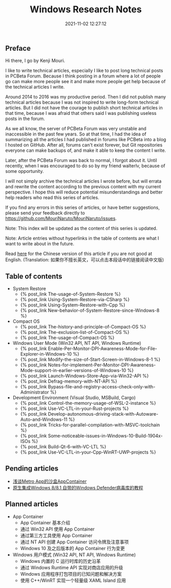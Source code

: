 ﻿---
title: Windows Research Notes
date: 2021-11-02 12:27:12
categories:
- [Technologies, Windows, Windows Research Notes]
tags:
- Technologies
- Windows
- Windows Research Notes
---

## Preface

Hi there, I go by Kenji Mouri.

I like to write technical articles, especially I like to post long technical posts in PCBeta Forum. Because I think 
posting in a forum where a lot of people go can make more people see it and make more people get help because of the
technical articles I write.

Around 2014 to 2016 was my productive period. Then I did not publish many technical articles because I was not inspired
to write long-form technical articles. But I did not have the courage to publish short technical articles in that time, 
because I was afraid that others said I was publishing useless posts in the forum.

As we all know, the server of PCBeta Forum was very unstable and inaccessible in the past few years. So at that time, I
had the idea of summarizing all the articles I had published in forums like PCBeta into a blog I hosted on GitHub. 
After all, forums can't exist forever, but Git repositories everyone can make backups of, and make it able to keep the
content I write.

Later, after the PCBeta Forum was back to normal, I forgot about it. Until recently, when I was encouraged to do so by
my friend walterlv, because of some opportunity.

I will not simply archive the technical articles I wrote before, but will errata and rewrite the content according to
the previous content with my current perspective. I hope this will reduce potential misunderstandings and better help 
readers who read this series of articles.

If you find any errors in this series of articles, or have better suggestions, please send your feedback directly to
https://github.com/MouriNaruto/MouriNaruto/issues.

Note: This index will be updated as the content of this series is updated.

Note: Article entries without hyperlinks in the table of contents are what I want to write about in the future.

Read [here](https://mourinaruto.github.io/zh/2021/11/02/Windows-Research-Notes/) for the Chinese version of 
this article if you are not good at English. (Translation: 如果你不擅长英文，可以点击本段话中的链接阅读中文版)

## Table of contents

- System Restore
  - {% post_link The-usage-of-System-Restore %}
  - {% post_link Using-System-Restore-via-CSharp %}
  - {% post_link Using-System-Restore-with-Cpp %}
  - {% post_link New-behavior-of-System-Restore-since-Windows-8 %}
- Compact OS
  - {% post_link The-history-and-principle-of-Compact-OS %}
  - {% post_link The-exclusion-list-of-Compact-OS %}
  - {% post_link The-usage-of-Compact-OS %}
- Windows User Mode (Win32 API, NT API, Windows Runtime)
  - {% post_link Enable-Per-Monitor-DPI-Awareness-Mode-for-File-Explorer-in-Windows-10 %}
  - {% post_link Modify-the-size-of-Start-Screen-in-Windows-8-1 %}
  - {% post_link Notes-for-implement-Per-Monitor-DPI-Awareness-Mode-support-in-earlier-versions-of-Windows-10 %}
  - {% post_link Launch-Windows-Store-App-via-Win32-API %}
  - {% post_link Defrag-memory-with-NT-API %}
  - {% post_link Bypass-file-and-registry-access-check-only-with-Administrator %}
- Development Environment (Visual Studio, MSBuild, Cargo)
  - {% post_link Control-the-memory-usage-of-WSL-2-instance %}
  - {% post_link Use-VC-LTL-in-your-Rust-projects %}
  - {% post_link Develop-autonomous-driving-stack-with-Autoware-Auto-and-Windows-11 %}
  - {% post_link Tricks-for-parallel-compilation-with-MSVC-toolchain %}
  - {% post_link Some-noticeable-issues-in-Windows-10-Build-1904x-ISOs %}
  - {% post_link Build-Qt-6-with-VC-LTL %}
  - {% post_link Use-VC-LTL-in-your-Cpp-WinRT-UWP-projects %}

## Pending articles

- [浅谈Metro App的沙盒AppContainer](http://bbs.pcbeta.com/viewthread-1611980-1-1.html)  
- [原生集成Windows 8/8.1 自带的Windows Defender病毒库的教程](http://bbs.pcbeta.com/viewthread-1519551-1-1.html)

## Planned articles

- App Container
  - App Container 基本介绍
  - 通过 Win32 API 使用 App Container
  - 通过第三方工具使用 App Container
  - 通过 NT API 创建 App Container 访问令牌及注意事项
  - Windows 10 及之后版本的 App Container 行为变更
- Windows 用户模式 (Win32 API, NT API, Windows Runtime)
  - Windows 内置的 C 运行时库的历史沿革
  - 通过 Windows Runtime API 实现对商店应用的升级
  - Windows 应用程序打包项目的已知问题和解决方案
  - 使用 C++/WinRT 实现一个轻量级 XAML Island 应用
